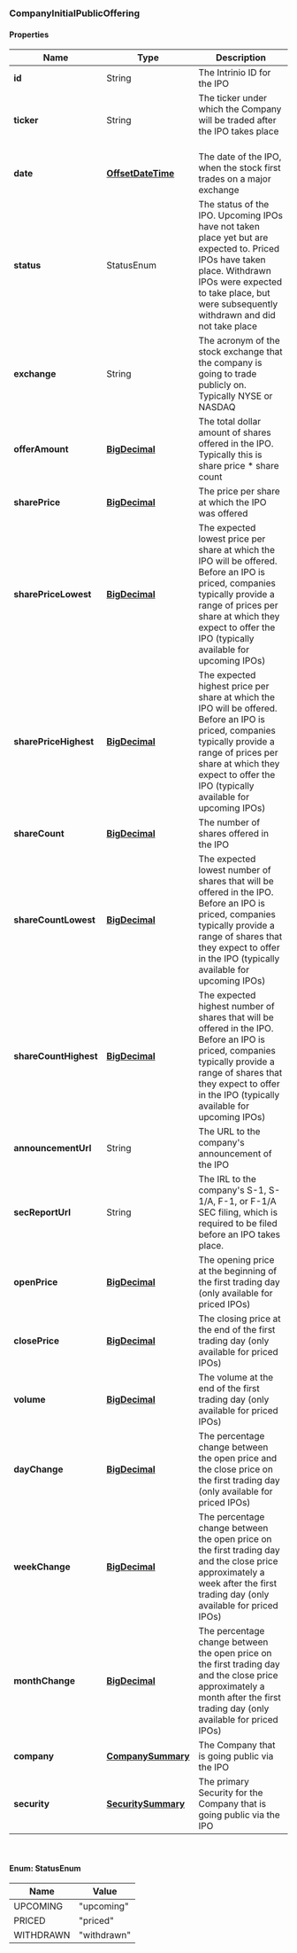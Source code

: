 
[//]: # (CLASS:CompanyInitialPublicOffering)

[//]: # (KIND:object)

### CompanyInitialPublicOffering

#### Properties

[//]: # (START_DEFINITION)

Name | Type | Description
------------ | ------------- | -------------
**id** | String | The Intrinio ID for the IPO &nbsp;
**ticker** | String | The ticker under which the Company will be traded after the IPO takes place &nbsp;
**date** | [**OffsetDateTime**](OffsetDateTime.md) | The date of the IPO, when the stock first trades on a major exchange &nbsp;
**status** | StatusEnum | The status of the IPO. Upcoming IPOs have not taken place yet but are expected to. Priced IPOs have taken place. Withdrawn IPOs were expected to take place, but were subsequently withdrawn and did not take place &nbsp;
**exchange** | String | The acronym of the stock exchange that the company is going to trade publicly on. Typically NYSE or NASDAQ &nbsp;
**offerAmount** | [**BigDecimal**](BigDecimal.md) | The total dollar amount of shares offered in the IPO. Typically this is share price * share count &nbsp;
**sharePrice** | [**BigDecimal**](BigDecimal.md) | The price per share at which the IPO was offered &nbsp;
**sharePriceLowest** | [**BigDecimal**](BigDecimal.md) | The expected lowest price per share at which the IPO will be offered. Before an IPO is priced, companies typically provide a range of prices per share at which they expect to offer the IPO (typically available for upcoming IPOs) &nbsp;
**sharePriceHighest** | [**BigDecimal**](BigDecimal.md) | The expected highest price per share at which the IPO will be offered. Before an IPO is priced, companies typically provide a range of prices per share at which they expect to offer the IPO (typically available for upcoming IPOs) &nbsp;
**shareCount** | [**BigDecimal**](BigDecimal.md) | The number of shares offered in the IPO &nbsp;
**shareCountLowest** | [**BigDecimal**](BigDecimal.md) | The expected lowest number of shares that will be offered in the IPO. Before an IPO is priced, companies typically provide a range of shares that they expect to offer in the IPO (typically available for upcoming IPOs) &nbsp;
**shareCountHighest** | [**BigDecimal**](BigDecimal.md) | The expected highest number of shares that will be offered in the IPO. Before an IPO is priced, companies typically provide a range of shares that they expect to offer in the IPO (typically available for upcoming IPOs) &nbsp;
**announcementUrl** | String | The URL to the company&#39;s announcement of the IPO &nbsp;
**secReportUrl** | String | The IRL to the company&#39;s S-1, S-1/A, F-1, or F-1/A SEC filing, which is required to be filed before an IPO takes place. &nbsp;
**openPrice** | [**BigDecimal**](BigDecimal.md) | The opening price at the beginning of the first trading day (only available for priced IPOs) &nbsp;
**closePrice** | [**BigDecimal**](BigDecimal.md) | The closing price at the end of the first trading day (only available for priced IPOs) &nbsp;
**volume** | [**BigDecimal**](BigDecimal.md) | The volume at the end of the first trading day (only available for priced IPOs) &nbsp;
**dayChange** | [**BigDecimal**](BigDecimal.md) | The percentage change between the open price and the close price on the first trading day (only available for priced IPOs) &nbsp;
**weekChange** | [**BigDecimal**](BigDecimal.md) | The percentage change between the open price on the first trading day and the close price approximately a week after the first trading day (only available for priced IPOs) &nbsp;
**monthChange** | [**BigDecimal**](BigDecimal.md) | The percentage change between the open price on the first trading day and the close price approximately a month after the first trading day (only available for priced IPOs) &nbsp;
**company** | [**CompanySummary**](CompanySummary.md) | The Company that is going public via the IPO &nbsp;
**security** | [**SecuritySummary**](SecuritySummary.md) | The primary Security for the Company that is going public via the IPO &nbsp;

[//]: # (END_DEFINITION)


[//]: # (CONTAINED_CLASS:OffsetDateTime)


[//]: # (CONTAINED_CLASS:BigDecimal)


[//]: # (CONTAINED_CLASS:BigDecimal)


[//]: # (CONTAINED_CLASS:BigDecimal)


[//]: # (CONTAINED_CLASS:BigDecimal)


[//]: # (CONTAINED_CLASS:BigDecimal)


[//]: # (CONTAINED_CLASS:BigDecimal)


[//]: # (CONTAINED_CLASS:BigDecimal)


[//]: # (CONTAINED_CLASS:BigDecimal)


[//]: # (CONTAINED_CLASS:BigDecimal)


[//]: # (CONTAINED_CLASS:BigDecimal)


[//]: # (CONTAINED_CLASS:BigDecimal)


[//]: # (CONTAINED_CLASS:BigDecimal)


[//]: # (CONTAINED_CLASS:BigDecimal)


[//]: # (CONTAINED_CLASS:CompanySummary)


[//]: # (CONTAINED_CLASS:SecuritySummary)



<br/>

#### Enum: StatusEnum

Name | Value
---- | -----
UPCOMING | &quot;upcoming&quot;
PRICED | &quot;priced&quot;
WITHDRAWN | &quot;withdrawn&quot;




